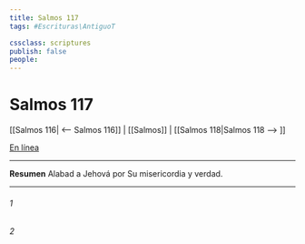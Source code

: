 ```yaml
---
title: Salmos 117
tags: #Escrituras\AntiguoT

cssclass: scriptures
publish: false
people:
---
```


# Salmos 117
[[Salmos 116| <-- Salmos 116]] | [[Salmos]] | [[Salmos 118|Salmos 118 --> ]]

[En línea](https://churchofjesuschrist.org/study/scriptures/ot/ps/117?lang=spa)

---
__Resumen__
Alabad a Jehová por Su misericordia y verdad.

---
###### 1 


###### 2 


